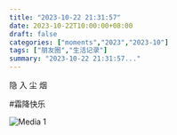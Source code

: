 ```yaml
---
title: "2023-10-22 21:31:57"
date: 2023-10-22T10:00:00+08:00
draft: false
categories: ["moments","2023","2023-10"]
tags: ["朋友圈","生活记录"]
summary: "2023-10-22 21:31:57..."
---
```


隐 入 尘 烟

#霜降快乐

![Media 1](/Moments/photos/2023-10-22/202310222131570.jpg)

